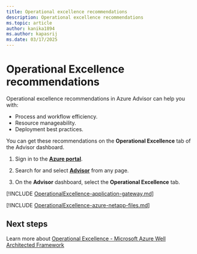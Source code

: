 ```yaml
---
title: Operational excellence recommendations
description: Operational excellence recommendations
ms.topic: article
author: kanika1894
ms.author: kapasrij
ms.date: 03/17/2025
---
```


# Operational Excellence recommendations

Operational excellence recommendations in Azure Advisor can help you with: 

- Process and workflow efficiency.
- Resource manageability.
- Deployment best practices.  

You can get these recommendations on the **Operational Excellence** tab of the Advisor dashboard.

1. Sign in to the [**Azure portal**](https://portal.azure.com).

1. Search for and select [**Advisor**](https://aka.ms/azureadvisordashboard) from any page.

1. On the **Advisor** dashboard, select the **Operational Excellence** tab.

[!INCLUDE [OperationalExcellence-application-gateway.md](./includes/OperationalExcellence-application-gateway.md)]

[!INCLUDE [OperationalExcellence-azure-netapp-files.md](./includes/OperationalExcellence-azure-netapp-files.md)]





## Next steps

Learn more about [Operational Excellence - Microsoft Azure Well Architected Framework](/azure/architecture/framework/devops/overview)
